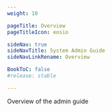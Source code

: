```yaml
---
weight: 10

pageTitle: Overview
pageTitleIcon: eosio

sideNav: true
sideNavTitle: System Admin Guide
sideNavLinkRename: Overview

BookToC: false
#release: stable

---
```


Overview of the admin guide
